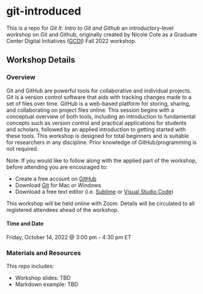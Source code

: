 # git-introduced

This is a repo for *Git It: Intro to Git and Github* an introductory-level workshop on Git and Github, originally created by Nicole Cote as a Graduate Center Digital Initiatives ([GCDI](https://gcdi.commons.gc.cuny.edu/)) Fall 2022 workshop.

## Workshop Details

### Overview
Git and GitHub are powerful tools for collaborative and individual projects. Git is a version control software that aids with tracking changes made to a set of files over time. GitHub is a web-based platform for storing, sharing, and collaborating on project files online. This session begins with a conceptual overview of both tools, including an introduction to fundamental concepts such as version control and practical applications for students and scholars, followed by an applied introduction to getting started with these tools. This workshop is designed for total beginners and is suitable for researchers in any discipline. Prior knowledge of GitHub/programming is not required. 

Note: If you would like to follow along with the applied part of the workshop, before attending you are encouraged to: 
- Create a free account on [GitHub](https://github.com/)
- Download [Git](https://git-scm.com/downloads) for Mac or Windows
- Download a free text editor (i.e. [Sublime](https://www.sublimetext.com/) or [Visual Studio Code](https://code.visualstudio.com/)) 

This workshop will be held online with Zoom. Details will be circulated to all registered attendees ahead of the workshop. 

#### Time and Date
Friday, October 14, 2022 @ 3:00 pm - 4:30 pm ET

### Materials and Resources

This repo includes:
- Workshop slides: TBD
- Markdown example: TBD




